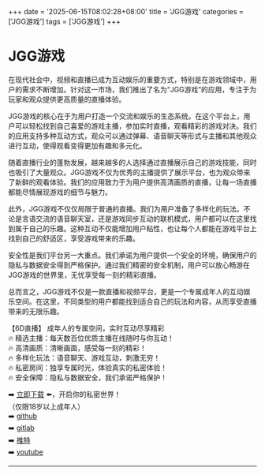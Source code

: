 +++
date = '2025-06-15T08:02:28+08:00'
title = 'JGG游戏'
categories = ['JGG游戏']
tags = ['JGG游戏']
+++

# JGG游戏

在现代社会中，视频和直播已成为互动娱乐的重要方式，特别是在游戏领域中，用户的需求不断增加。针对这一市场，我们推出了名为“JGG游戏”的应用，专注于为玩家和观众提供更高质量的直播体验。

JGG游戏的核心在于为用户打造一个交流和娱乐的生态系统。在这个平台上，用户可以轻松找到自己喜爱的游戏主播，参加实时直播，观看精彩的游戏对决。我们的应用支持多种互动方式，观众可以通过弹幕、语音聊天等形式与主播和其他观众进行互动，使得观看变得更加有趣和多元化。

随着直播行业的蓬勃发展，越来越多的人选择通过直播展示自己的游戏技能，同时也吸引了大量观众。JGG游戏不仅为优秀的主播提供了展示平台，也为观众带来了新鲜的观看体验。我们的应用致力于为用户提供高清画质的直播，让每一场直播都能尽情展现游戏的细节与魅力。

此外，JGG游戏不仅仅局限于普通的直播。我们为用户准备了多样化的玩法。不论是言语交流的语音聊天室，还是游戏同步互动的联机模式，用户都可以在这里找到属于自己的乐趣。这种互动不仅能增加用户粘性，也让每个人都能在游戏平台上找到自己的舒适区，享受游戏带来的乐趣。

安全性是我们平台另一大重点。我们承诺为用户提供一个安全的环境，确保用户的隐私与数据安全得到严格保护。通过我们精密的安全机制，用户可以放心畅游在JGG游戏的世界里，无忧享受每一刻的精彩直播。

总而言之，JGG游戏不仅是一款直播和视频平台，更是一个专属成年人的互动娱乐空间。在这里，不同类型的用户都能找到适合自己的玩法和内容，从而享受直播带来的无限乐趣。

【6D直播】
成年人的专属空间，实时互动尽享精彩  
🔥 精选主播：每天数百位优质主播在线随时与你互动！  
🔥 高清画质：清晰画面，感受每一刻的精彩！  
🔥 多样化玩法：语音聊天、游戏互动，刺激无穷！  
🔥 私密房间：独享专属时光，体验真实的私密体验！  
🔥 安全保障：隐私与数据安全，我们承诺严格保护！  

➡️ [立即下载](https://down123.s3.ap-east-1.amazonaws.com/down/down.html?channelCode=blog) ⬅️，开启你的私密世界！  
（仅限18岁以上成年人）  
➡️ [github](https://aldult-live.github.io/)  
➡️ [gitlab](https://seo-09598d.gitlab.io/)  
➡️ [推特](https://x.com/wegame33)  
➡️ [youtube](https://www.youtube.com/@6Dlive)  

---
